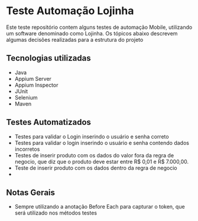 # Teste Automação Lojinha
Este teste repositório contem alguns testes de automação Mobile, utilizando um software  denominado como Lojinha. Os tópicos abaixo descrevem algumas decisões realizadas  para a estrutura do projeto

## Tecnologias utilizadas

- Java
- Appium Server
- Appium Inspector
- JUnit
- Selenium
- Maven

## Testes Automatizados
- Testes para validar o Login inserindo o usuário e senha correto
- Testes para validar o login inserindo o usuário e senha contendo
  dados incorretos
- Testes de inserir produto com os dados do valor fora da regra de
  negocio, que diz que o produto deve estar  entre R$ 0,01 e R$
  7.000,00.
- Teste de inserir produto com os dados dentro da regra de negocio
-
## Notas Gerais
- Sempre utilizando a anotação Before Each para capturar o token, que será utilizado nos métodos testes 
